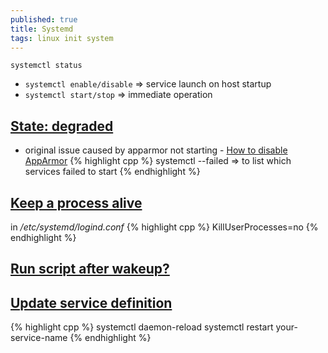 ```yaml
---
published: true
title: Systemd
tags: linux init system
---
```

`systemctl status`

- `systemctl enable/disable` => service launch on host startup
- `systemctl start/stop` => immediate operation


## [State: degraded](https://unix.stackexchange.com/questions/447561/systemctl-status-shows-state-degraded)
- original issue caused by apparmor not starting - [How to disable AppArmor](https://www.simplified.guide/ubuntu/remove-apparmor)
{% highlight cpp %}
systemctl --failed => to list which services failed to start
{% endhighlight %}

## [Keep a process alive](https://superuser.com/questions/1119643/keep-a-process-alive-after-logging-out-from-local-not-ssh-session)
in _/etc/systemd/logind.conf_
{% highlight cpp %}
KillUserProcesses=no
{% endhighlight %}

## [Run script after wakeup?](https://unix.stackexchange.com/questions/152039/how-to-run-a-user-script-after-systemd-wakeup/492497#492497)

## [Update service definition](https://serverfault.com/questions/700862/do-systemd-unit-files-have-to-be-reloaded-when-modified)

{% highlight cpp %}
systemctl daemon-reload
systemctl restart your-service-name
{% endhighlight %}
